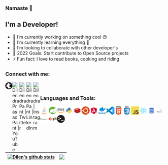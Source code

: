 ### Namaste 🙏

## I'm a Developer!
- 🔭 I’m currently working on something cool 😉
- 🌱 I’m currently learning everything 🤣
- 👯 I’m looking to collaborate with other developer's
- 🥅 2022 Goals: Start contribute to Open Source projects
- ⚡ Fun fact: I love to read books, cooking and riding

### Connect with me:

[<img align="left" alt="dilendra.neocities.org" width="22px" src="https://raw.githubusercontent.com/iconic/open-iconic/master/svg/globe.svg" />][website]
[<img align="left" alt="Dilendra Prasad Pant | YouTube" width="22px" src="https://cdn.jsdelivr.net/npm/simple-icons@v3/icons/youtube.svg" />][youtube]
[<img align="left" alt="Dilendra Pant | Twitter" width="22px" src="https://cdn.jsdelivr.net/npm/simple-icons@v3/icons/twitter.svg" />][twitter]
[<img align="left" alt="Dilendra Pant | LinkedIn" width="22px" src="https://cdn.jsdelivr.net/npm/simple-icons@v3/icons/linkedin.svg" />][linkedin]
[<img align="left" alt="Dilendra | Instagram" width="22px" src="https://cdn.jsdelivr.net/npm/simple-icons@v3/icons/instagram.svg" />][instagram]

<br />

### Languages and Tools:
[<img align="left" alt="HTML5" width="26px" src="https://raw.githubusercontent.com/github/explore/80688e429a7d4ef2fca1e82350fe8e3517d3494d/topics/java/java.png" />][website]
[<img align="left" alt="HTML5" width="26px" src="https://raw.githubusercontent.com/github/explore/80688e429a7d4ef2fca1e82350fe8e3517d3494d/topics/spring-boot/spring-boot.png" />][website]
[<img align="left" alt="HTML5" width="26px" src="https://raw.githubusercontent.com/github/explore/80688e429a7d4ef2fca1e82350fe8e3517d3494d/topics/aws/aws.png" />][website]
[<img align="left" alt="HTML5" width="26px" src="https://raw.githubusercontent.com/github/explore/80688e429a7d4ef2fca1e82350fe8e3517d3494d/topics/python/python.png" />][website]
[<img align="left" alt="HTML5" width="26px" src="https://raw.githubusercontent.com/github/explore/80688e429a7d4ef2fca1e82350fe8e3517d3494d/topics/redis/redis.png" />][website]
[<img align="left" alt="HTML5" width="26px" src="https://raw.githubusercontent.com/github/explore/80688e429a7d4ef2fca1e82350fe8e3517d3494d/topics/ubuntu/ubuntu.png" />][website]
[<img align="left" alt="HTML5" width="26px" src="https://raw.githubusercontent.com/github/explore/80688e429a7d4ef2fca1e82350fe8e3517d3494d/topics/angular/angular.png" />][website]
[<img align="left" alt="HTML5" width="26px" src="https://raw.githubusercontent.com/github/explore/80688e429a7d4ef2fca1e82350fe8e3517d3494d/topics/docker/docker.png" />][website]
[<img align="left" alt="Visual Studio Code" width="26px" src="https://raw.githubusercontent.com/github/explore/80688e429a7d4ef2fca1e82350fe8e3517d3494d/topics/visual-studio-code/visual-studio-code.png" />][website]
[<img align="left" alt="HTML5" width="26px" src="https://raw.githubusercontent.com/github/explore/80688e429a7d4ef2fca1e82350fe8e3517d3494d/topics/html/html.png" />][website]
[<img align="left" alt="CSS3" width="26px" src="https://raw.githubusercontent.com/github/explore/80688e429a7d4ef2fca1e82350fe8e3517d3494d/topics/css/css.png" />][website]
[<img align="left" alt="JavaScript" width="26px" src="https://raw.githubusercontent.com/github/explore/80688e429a7d4ef2fca1e82350fe8e3517d3494d/topics/javascript/javascript.png" />][website]
[<img align="left" alt="React" width="26px" src="https://raw.githubusercontent.com/github/explore/80688e429a7d4ef2fca1e82350fe8e3517d3494d/topics/react/react.png" />][website]
[<img align="left" alt="SQL" width="26px" src="https://raw.githubusercontent.com/github/explore/80688e429a7d4ef2fca1e82350fe8e3517d3494d/topics/sql/sql.png" />][website]
[<img align="left" alt="MySQL" width="26px" src="https://raw.githubusercontent.com/github/explore/80688e429a7d4ef2fca1e82350fe8e3517d3494d/topics/mysql/mysql.png" />][website]
[<img align="left" alt="MongoDB" width="26px" src="https://raw.githubusercontent.com/github/explore/80688e429a7d4ef2fca1e82350fe8e3517d3494d/topics/mongodb/mongodb.png" />][website]
[<img align="left" alt="Git" width="26px" src="https://raw.githubusercontent.com/github/explore/80688e429a7d4ef2fca1e82350fe8e3517d3494d/topics/git/git.png" />][website]
[<img align="left" alt="Terminal" width="26px" src="https://raw.githubusercontent.com/github/explore/80688e429a7d4ef2fca1e82350fe8e3517d3494d/topics/terminal/terminal.png" />][website]

<br />
<br />


[website]: https://dilendra.neocities.org/
[twitter]: https://twitter.com/dilenpant
[youtube]: https://youtube.com/dilendraprasadpantze
[instagram]: https://instagram.com/dilenpant
[linkedin]: https://linkedin.com/in/dilendra
[fnp]: https://fnp.com

| <a href="https://github.com/dilenpant/github-readme-stats"><img align="center" src="https://github-readme-stats.vercel.app/api?username=dilenpant&show_icons=true&include_all_commits=true&theme=buefy&hide_border=false" alt="Dilen's github stats" /></a> | <a href="https://github.com/dilenpant/github-readme-stats"><img align="center" src="https://github-readme-stats.vercel.app/api/top-langs/?username=dilenpant&layout=compact&theme=buefy&hide_border=false" /></a> |
| ------------- | ------------- |
